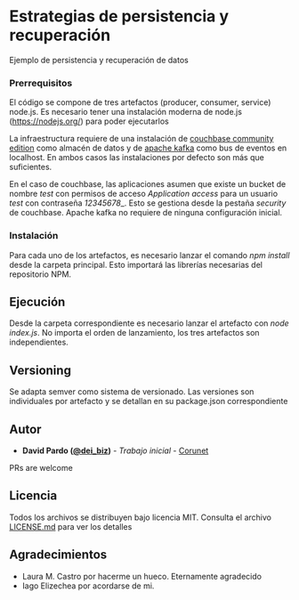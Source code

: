# Estrategias de persistencia y recuperación

Ejemplo de persistencia y recuperación de datos

### Prerrequisitos

El código se compone de tres artefactos (producer, consumer, service) node.js. Es necesario tener una instalación moderna de node.js (https://nodejs.org/) para poder ejecutarlos

La infraestructura requiere de una instalación de [couchbase community edition](https://www.couchbase.com/downloads) como almacén de datos y de [apache kafka](https://kafka.apache.org/downloads) como bus de eventos en localhost. En ambos casos las instalaciones por defecto son más que suficientes. 

En el caso de couchbase, las aplicaciones asumen que existe un bucket de nombre _test_ con permisos de acceso _Application access_ para un usuario _test_ con contraseña _12345678__. Esto se gestiona desde la pestaña _security_ de couchbase. Apache kafka no requiere de ninguna configuración inicial. 

### Instalación

Para cada uno de los artefactos, es necesario lanzar el comando _npm install_ desde la carpeta principal. Esto importará las librerías necesarias del repositorio NPM.

## Ejecución

Desde la carpeta correspondiente es necesario lanzar el artefacto con _node index.js_. No importa el orden de lanzamiento, los tres artefactos son independientes.

## Versioning

Se adapta semver como sistema de versionado. Las versiones son individuales por artefacto y se detallan en su package.json correspondiente

## Autor

* **David Pardo ([@dei_biz](https://twitter.com/dei_biz))** - *Trabajo inicial* - [Corunet](https://coru.net)

PRs are welcome

## Licencia

Todos los archivos se distribuyen bajo licencia MIT. Consulta el archivo [LICENSE.md](LICENSE.md) para ver los detalles

## Agradecimientos

* Laura M. Castro por hacerme un hueco. Eternamente agradecido
* Iago Elizechea por acordarse de mi. 